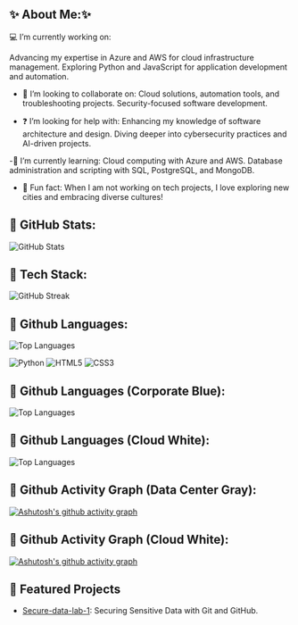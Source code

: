 ## ✨ About Me:✨
💻 I’m currently working on:

Advancing my expertise in Azure and AWS for cloud infrastructure management.
Exploring Python and JavaScript for application development and automation.

- 🤝 I’m looking to collaborate on:
Cloud solutions, automation tools, and troubleshooting projects.
Security-focused software development.

- ❓ I’m looking for help with:
Enhancing my knowledge of software architecture and design.
Diving deeper into cybersecurity practices and AI-driven projects.

-📖 I’m currently learning:
Cloud computing with Azure and AWS.
Database administration and scripting with SQL, PostgreSQL, and MongoDB.

- 🌟 Fun fact:
When I am not working on tech projects, I love exploring new cities and embracing diverse cultures!


## 🚀 GitHub Stats:
![GitHub Stats](https://github-readme-stats.vercel.app/api?username=danivelve&show_icons=true&bg_color=FFFFFF&title_color=007FFF&text_color=696969&icon_color=002366)


## 🚀 Tech Stack:
![GitHub Streak](https://streak-stats.demolab.com/?user=danivelve&theme=default&background=E6F7FF&stroke=002366&ring=002366&fire=002366&currStreakLabel=002366&sideNums=000000&dates=000000&currStreakNum=000000&sideLabels=000000)


## 🚀 Github Languages:
![Top Languages](https://github-readme-stats.vercel.app/api/top-langs/?username=danivelve&layout=compact&bg_color=000000&title_color=00BFFF&text_color=FFFFFF&icon_color=E0FFFF)


![Python](https://img.shields.io/badge/Python-3776AB?style=flat&logo=python&logoColor=white)
![HTML5](https://img.shields.io/badge/HTML5-E34F26?style=flat&logo=html5&logoColor=white)
![CSS3](https://img.shields.io/badge/CSS3-1572B6?style=flat&logo=css3&logoColor=white)


## 🚀 Github Languages (Corporate Blue):
![Top Languages](https://github-readme-stats.vercel.app/api/top-langs/?username=danivelve&layout=compact&bg_color=E6F7FF&title_color=002366&text_color=000000&icon_color=FFFFFF)

## 🚀 Github Languages (Cloud White):
![Top Languages](https://github-readme-stats.vercel.app/api/top-langs/?username=danivelve&layout=compact&bg_color=FFFFFF&title_color=007FFF&text_color=696969&icon_color=002366)

## 🚀 Github Activity Graph (Data Center Gray):
[![Ashutosh's github activity graph](https://github-readme-activity-graph.vercel.app/graph?username=danivelve&bg_color=2F4F4F&color=ADD8E6&line=32CD32&point=FFFFFF&title_color=FFFFFF)](https://github.com/ashutosh00710/github-readme-activity-graph)


## 🚀 Github Activity Graph (Cloud White):
[![Ashutosh's github activity graph](https://github-readme-activity-graph.vercel.app/graph?username=danivelve&bg_color=FFFFFF&color=696969&line=007FFF&point=002366&title_color=007FFF)](https://github.com/ashutosh00710/github-readme-activity-graph)



## 🌟 Featured Projects
- [Secure-data-lab-1](https://github.com/danivelve/secure-data-lab-1): Securing Sensitive Data with Git and GitHub.  

